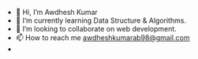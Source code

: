 - 👋 Hi, I’m Awdhesh Kumar
- 🌱 I’m currently learning Data Structure & Algorithms.
- 💞️ I’m looking to collaborate on web development.
- 📫 How to reach me awdheshkumarab98@gmail.com
- 

<!---
awdhesh-kumar27/awdhesh-kumar27 is a ✨ special ✨ repository because its `README.md` (this file) appears on your GitHub profile.
You can click the Preview link to take a look at your changes.
--->
